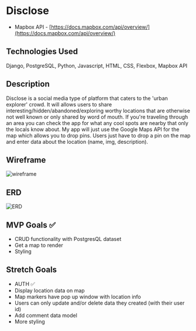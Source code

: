 # Disclose
- Mapbox API - [https://docs.mapbox.com/api/overview/](https://docs.mapbox.com/api/overview/)

## Technologies Used
Django, PostgreSQL, Python, Javascript, HTML, CSS, Flexbox, Mapbox API

## Description
Disclose is a social media type of platform that caters to the 'urban explorer' crowd. It will allows users to share interesting/hidden/abandoned/exploring worthy locations that are otherwise not well known or only shared by word of mouth. If you're traveling through an area you can check the app for what any cool spots are nearby that only the locals know about. My app will just use the Google Maps API for the map which allows you to drop pins. Users just have to drop a pin on the map and enter data about the location (name, img, description).


## Wireframe
![wireframe](https://github.com/JCollinJones25/disclose/blob/main/images/wireframe.png?raw=true)


## ERD
![ERD](https://github.com/JCollinJones25/disclose/blob/main/images/ERD.png?raw=true)


## MVP Goals ✅
- CRUD functionality with PostgresQL dataset
- Get a map to render 
- Styling

## Stretch Goals
- AUTH ✅
- Display location data on map
- Map markers have pop up window with location info
- Users can only update and/or delete data they created (with their user id)
- Add comment data model
- More styling


